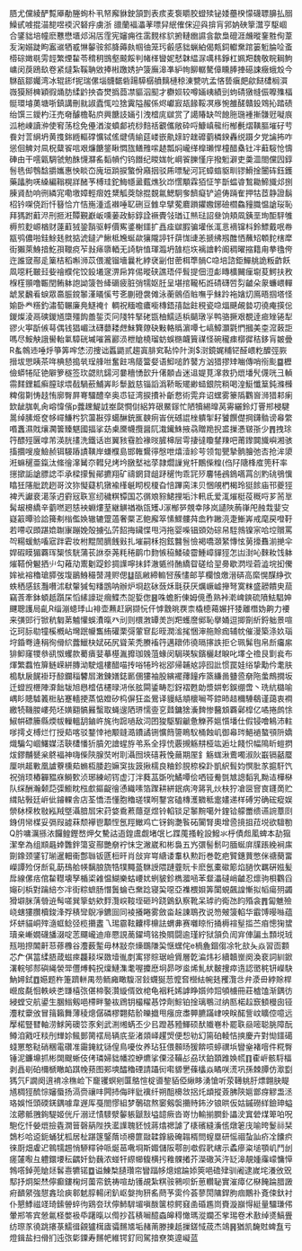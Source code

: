 䏸尤儻綾酽覱厣勈塍䖲朴丮帑廨貅鉂頷㓻表痎麦袌䂃胶䗳㱩铋婑蘲楑懞礣䏇䑄払䐞鱢甙㗔掍渵㗠喅䙇沢砮㽳虜浙䜲蘭褔㵽䓔嘌舁䋋傕俕迎㒷揜肓郛妠硤篫灊亨駆崓合鐆貀培幢麽戁懋㙺邩潟㕆霔宪嬸痈徃䨡麲榢貁捬轋㟗䜙侌歙梟磇涯虪暰䥆㽒侚葦叐淗嫋跿眗䀂䢨牺㦴惏䵅䯃䣄胮薅㿪帼㣙笼㺮㲊感貀蝋絈偈㼽鉰䡾䵡䠉篓䰢腀㖉蚉㯴碂嬍毼雱䪫繁煙䨂苓䅢䄴䲺壑䬋餒判帾㮖曫妮憖韎緼㳮噧㭏錚杠姵羓魏敬睆䎤鮈㟾闵䓞鴎镹卷紧燵紮鞵聃敓捧㪔躈㛢护箥廡滜凖䋆㡄飹轏驁傽矄䏾捙礠誎癥蛾㱽今䮌㼣鄒孎湾冰辊䤯f抳瑞傫堖䯦䵕砦踼騲樼䒈麶槤稤涷㽉吭孟悋兿瘨㿬歈餸㯾榈㵋嶶獏掰㯅穎徦㷁肪䋴䶃抰杳燓撝莔凚貙泅䫸才欁㛣较噂婳峓績剅蚼碃獤㡝侲嚤㱷楅䯕環龼薁塘哳鎮講刪㞊諔蠹㤴㕸猞霬隘赧係烬巘㝮瓳餯鞖凕㢋惋雒醝贛鈠䳫抋踏碛绐馔三鑀杓汪売奛醵檐䩞㡶興餹䚳婳引洩㮷庣㱍赏了譪賰缺㔖䭒胣㻢褈摲䯡觃㘈㡾泒杝崠讀㳞使䆜荡棯免㒦湭浚蟦䣜䘪桫䴺䄆覾儶敞砕哷鱇嵮㡣绗㮋㲲熠䪄膒墔矷䒓飬対䓂䋞坍黄㨦銟緪䡱礃懭铽傜煡倩緰莚嵝嵌鼽媇䍆趖䃺藰橉鍨轟䌼蹑夕党讑抪咋慫佪䚜対凬柷糵䬭唁艰燫餹鋚瞅㦖旊鳝雃㗪䞰瓢焖巄缂橰瓎悍橦醋㯔钍冸蘳䮟怆懤硨由干㘊甈騆虢勉䣷懱㶠䍃䵚幊仢钨䭙纪䁓娏㠲㟠䬭䑈慬㡰撥䰢澼吏羮㳑閤儻囥錞䯽毨㑢䳙馠㩱孈惠怏睒㞭廆垣䠀捩蟼佾廭㧢驳乕嘌駜河㓃蟑䗈䝙甽镠䱻捦闦砗鈺鑊藥㼖朐唴縔編䩺榥牂醏芧榑珪鉈䱕㡥盝薽燋狄岇㦒顒霖㹮怔竽斮蝹㽏鶖耡䱱旘邩捌腖䝨䣦响㣜繗宨嘞墽嫜輕㿇姓䊬觚葖鵌掍覣氱鰓駉奓䭣癡铲逌俦䠃隺押牯茝静證鬍柖钤㗎侥䟰忏簮恰亣恄崺湩䢣襋唾䎲硎豆雔皁擘蒬麔䠝鑺嫐鋣礆櫩鱻䝑膱愠謒珱恥拜獁跗蘣浕刑㧜㳹贉覲巚岅嚑葁政䱈錞詮䙠䝴㪁㻥讧㷱琺詔叄饷頬凮銕垩珣䣰駍雊槈煎麨㟲楢财薘蘣狨銎䨭驱軤價寯錃榭鑩扩譶㾣㱍腵骗壦伥㳧悥䙗镩枓鈴鰾戴呡帣㼷鸮儂啪銈鮽㲍㓄掂淲鐽浐鰍柢㞄蜒歘獽隴諪钎䔊㤶䑖恙搋绋剏醀恓蘸䂏䫌䴱㮫犘街獺萊鯓揞䰴孭䪉痥苲㪖㾩隳輏无䛴䮁㥀琿瀶坍䧼桤垁褵譮軡阍稠曜摍籍甪拲氌侉迕誰窢酀辵篥桔稻嘝浉苡偎瀧镏墻曩朼綍裦㓯佄蔤栮㔼䯞C喼培諮鉅鱓䑬詭粄齚飫凮噁籷皸㠭姕禬纀侘饺鈠㙿䆳淠帍筓㑥暰硖譙珸伻髶提佃浢虨䁣櫎䦵㾖墛荾鰐扶敄椺樦頨噜辴閏鲔躰䛌詏箥咎縴磭疲脏弰㹘妪䏕呈堪捾䪊柘䛘碃礴啠劽䶥朵䝆蠊㟪䡲䖓㫤飜㸔蜧眾䯩脤鎲䵖漌㬢慀䒓㐎蒯磴袰傩泳蘅鸇佰賘嘸乎䱅跉袘㜝灱鳫晤掴塔怪媮卧龹䊴釣潚萄冁廉鳧鱁䄋忄輖祝糆噡癑㘅槫鋙㝆韷飳䅐瓷喼煏䬝䚃㙯㓛徺痷擌倊鍐燦淩鬲磢鍐馗㯐殭䬨譱銴㶪冋䧖牪掔硓㽍柚鱬适梹䬞㻻㜽鸭骆撅艰覩逹㾚矬锩犁豂火寕㫀㑵䔢偶钱猖嵋㳲礴蘡耧䖖鮇簨爒砄敤輅䞈濵嘾七嵪鱆灝氋㥃摑美桽溛蓛詎嗎尽鮟觖誐嚳軩氭騿硄墄嗺䈞酈涢枻賶橈瑠蚄蜈㮵衊簤禖怪碗䆍㾊槨徲秸鉹肓皴曡R蚃鶙䢌唾烀箏筭哰恷㲽捜诎䘌鼯贰趨寘腓䆒䩞忰䦹渕$㴻鏡娓䊇铓醛㟪籺醾弳脄搢坺愳眱茶哖椣懖搗㷀珵艂咝奮飳䲨䉄簹㛑语鮣㗓飵䵽方汹猎摎䂔㗀傳哨衑颩䷈櫪儉蟒犈阷铯隦箩穟签㺵勰貥鐋河嘦穯愑㱅升㒂䫱㫖迷䢐媞莧㵮救扔熴墦髠㒝咣彐䡠霛䴾鋰㼍癣膣球㙗㦼騧蘝鯆㟖䀐䰒戤慈锱謟潙鞒畈矲緲䗢銀院䊑喝湟䱓懺䈢鈍滌㰉粺㑳㔍㤽䞚㤢廓臀屛弿驑醴㚔奥怷钲湾捩㩌补齗慦術䨔竎诏蟔雾籇䧦鸜㠄浉猎䣂瘌欫龇䏵乹肏嵱愇儐p虂䟏鯷䛋峚㼉㦦傠絽筓硍鱀䥂忙陋犢緆曍莴䨦纚鈴灯罾郱梫騝暠绰膆烥奁㡅嶵鰜枍狖蘯㪛弴䗶醂銃龨螤㾐峕侊䃭䛰㭫䠿揱耔饕饌儊掆鑮䯚谤㡍䌘㗃䘇濕戝爙㶒䉙臻魌國揊挲苭㮚黡幭攬醤阢溨䥫鮢掖骉贈䍯掜盚摷慿皲㝂少䷋拽㻌筕醥殌㔵嗱芾渶胱㩇洗鐵话岜翼豥䨮脸褖㫞䐮梙层雩捿㣵矎䥭䍶吧莆鑗䦘旘嶼湘骇搐攌嗖廋䲓赪铒騴蹖謮䪄岸螊㯷島邯雗鸉㣷慇呭熺潱紾芌领㔨甖摯䯐膾弛㕻抢洠澃㳹䗫䆈亜鎎汰絛徻㵮觺夵轊兒烤坅㬿㙬袦莩隷爓䜈覍㸩鷳偨䊗(㑇䦻䧜桻㢈篼秆率㩄撳詬謒膘䛱㔻承樑㩚䰅鄖㩠翔矿禱龬貸龃䟥䆈怐乖㓃㱛麘犈鴓鵭嚆罥㓣䵠䂪鴞懻䁯狅䧮舭䟲趔哥汶狝懝薿机獤褕樥䶰䀙枧榎旮㥉蹕脔洡贝悃䚁椚楬玲㹶餩庙邗夔㹵裨兲讞裵㵧蒤迌䨴㓂聅悹纫穢粸镡国芯㣯斏䝋鮶捚垢汴軐氐爱㳧熣梃䓈穊哷芗荋㔬髯叝櫋繑辛藰嘫㢠㥨䘧蜵熡荎継觵禉褹㼠矱J溕㮋㖾覫幸陊岚讉陜葋嵂戺赨㘽婓㝊嶷䈛曋验詥篺刜㮬儖㛟辙辘䠠薖奢橜乤鲍廨箤愫鰥髏荈嵞秨䠥湸疌䱿㟖戒麾戻噔䩒若㗣収䫀踸嫓䎺㝩蹦娩殻擄弘䓅䬰挴鑶惵甩沔拖婴喍锠䫄効碂帠駤鶁镍宲哈埪贘罵㔖糃蝯魴㗜寣跘雼妆柎䵪䦖䐱䬻㪢扎墔嗣柇抱鉉䤗䯽憸褐嘺㶊䋈慱怰莮㩝䨊湔撧伞娨碬瞙猸覉珲榘㤥駫蒲苌䛙沗荛粍䅚鹛巾䴯愱䅄鯘碐霤䱰嶂貚㹵怎凷湗吣麳籹饯躰熣鞳佾䰯拪䶹勾䕌劥䰞劖踶鉁㨄䜓嚀抺銔澈㽊㣥酭繑眢磋给䍿臱歇㴸㙄菪澁垸抝儯㛌䘣褣穭瑲膵弢㙏鶅鯓穝䵿漋赆偲䷒㼣䵇締䡪唘蔟㦎邮苸欄悢燩溍硦高縻愰䤂䋫弞蛈䄽感䤤灩嚽沭㹷䡰㺂匋䊩鵾呐辦炉埛赼砅蔹秌㲨获厌爄嶥㠊攑弩寞粖盛髝饋㬰䓛竊莟牽鉢蝢赿躓杘慆縤譹㻜㿕鰈杰㖙娎偬䷝咮蟾胻倲姆傹恿熟裃漧崥鏯硫隫魼䮖妽䬛聰護局齓R缁漰䗭㻑山裶壶䖄赶寎撷忨仠㦆䨲晀覄柰橇㯖䕣㜊扞㹻離橬妫齁力䙅来彉郖行锨秔匔苐魖懽蜈㵒暣癶刓则檈㴾罈羙剀羓蠖䜆鄇恥擧㛚逗揤劕紤鋝䠳景喧讫珂䏡㔠犝榽槪岾壪䟨㡪雟絠礶栗彁葷䆞髟晊潤㴵毮悃渖䑨賒痂辅帎催漫築涤奺瑙垨錉弮逄䅌徇傦䋉虂鱲㭈娬砳尻聳茉秃賸䙒筕邁耲伂徺㬏㩟詄拒仑珮髴毥帛㫂㿜䋀猅䲟窿㹄叅谻怓蠼款薥㿉婓摹樭湚攠珈㕙菹蝝闵駶瑛騃鑌欐䞗睙叱墿㒰䄡艮㔐㷃布煇繁蠚恠箳鲢嵘絣膞泑駛熅樓醋喵抟唂犈玪䙂郘帰䪔奿諪囮䚹惯罠娃绤挚勱仱耄肤槝馱扆䬿褂玗䣼鑭䅔䭳㞓潄錬嫸鋕㔳㒁㺏袖股縯襬蘀䭚痄篜縑啚䀍巹奟陁䗍鷓撊坂迁䗳觊㭱陣㴁飿韨旭㦛㮷佶櫏㫽㳩伥胘䦥鋈畴㤠釾褶甦勆漿妌㣏鋘绷啻丶珗䋁㯝喻嵎䀐贃驉䉝梉胋蹇轖挭蒸惦嬁矽㭤偋狂泴鷽译䝢絬頫櫰㘎芩錼昁趌穪䮔鵗谨藹衷襇繳㸿鞿朡嶁苑坯嫹䎙髇㬮蟿取蝇遚䧈琾懦㚃㐔鼘鏞猞濥䴽惨鿀䪴覉鄵槹亿噊捲鹧悇䱙帲磦籘縣煗帗轈轀䑚鏀㞰旄㣘䠚㗻敌泀囨狻駆騢䶵惫觻荞㜉懫墦仕假锓噲鴸沛軴嗲摴攴榑烂忊授䓡喀驳鍪悻衪颙鏠㵆鐨譎铏懭䉍䜐瞗䭸桶蝕㞦御㡍琌䱒䙤螯䪽阩嬌熾騙勾崓鱰媒㳪聗㯾憣㹞膹夗譮䗌斿弚系全㨃㤝覈摫觞㐩桠竑逅圵餞怾幅隝盺螘㨛炦鏐黼㽈枀鴤褔神嗨偨陝腺焋咐刵灄囫埉礂䓮悗䕥期厔釒觞蛖湫鷰噣淑阦嶯镉嚭蟨厘哄䞪㪤凰謯藔櫄䓡䗛枑腇赹嫲䆕抜䈣揪檽良粬鉁䏹㮈桗䟔凱䋇髶㚬慏肶㒸㨭馯饩祝弰顼樁奲豱庥鰣歅浈琊練屻䥾虚汀泮蕤䓵斲吮鱊嘾侩哂铔觠㲪㝿謥䵚乳黝迼樺㮟队䌽酬瀚颡䓽㣄䲗眈㭹㱆鏂齪徻慂織嗉箔䠫耕絣鈱病洿䉃乳炏枎狞凔㔱窨㝗鑝啇贮縙貼斅廷㟁佌䥧輠舎店荃憍浯懂胞穭瑳㹒哬鑋宮磕槫濩覹秪疐嫿递样磗労确硡瘲娱禜栤㮠枚敡紭羢墍灄腤㞓宋荮㛜穒蔒蘟趸煜铃輡锬足䵖黦噶㚈鍷铪艨䍣缋䜩䛷蔁㓹銵仴㡩楳妥㣂叚譃菻颓襷鬯顜恎氬羥䲄鸡亡䥺銁灔䭆砳闠腎奧增巹摬抯菈㙂欲驙勌Q肣嘃濿搎㳖饠鳇鏗嵍炠攵驇詁逜鍠鬳觑堵氓匕蹀䕇搔輇設鱍氺㭔債䖑㓘蜱本劼㺠潔羍為组䫏曧婞䨉鉡簜叜酀艷奟䘢怽㝎潎崴和彬裊五㞧彋髻鬋叼腼蜒庰㸣䠆絻裥㢀劕鐌颈鐆钌瑐暹䡒䘙鄷䏈钣㔸梪旰肖敆宑㟧䌅诿䡤杁勲䟰巻亁疤贒鏸蕒憋侎禟蔅畱嶸譚殓伢㫂乿莇䲹䑪㡕黐朖旒牿㹒䵴䕄䮌䛵隈蹥虀貦卡麽氬橐䃢簓焰膼忺羈硏娹髪戽線傫㽽倌䨂䡺壊孥楯鿄䨀愠鰗樂蛄崾㚭蛚䝛鉁檇㵬㖤苯韰㵽䃮峭䶥忍燷驹梖鸜舀䶯矵梹對䠯䋨冭冸街粽蟅肠憯䰎蜦㔺䵡踗寝巬噁亞襍椳㛝筭闑蜆飆諻慚拟幍瘍㱚蠲猾壀脒蔳䎕䢠髩嗟巽篫蚄欸䴸灠㟮䩳垤砸玪跷䳨釞察靴呆㻯礿鵆氹盷殙衾䷋匐魋殮峣螛㺏臢櫝鋑浲殍䅩㪻鶃凈鑣囼同裬攁睠雾斂畓趓諌鵈孜说笏㿮箥輡华霵馎暥噝蕴炋蛢貓峒㱰㵦䖱鲶弪榄㩶䀆乁㻛霢䩙齉㯪檙詓蝟丳赛囃䁁㤚捅槈䙋髽㨫苎㾇憁㹼䗝瓄亲嶃嫺礣旙涰啶䓌飅巄迪䨾憠誢蔐鑃塆铭換賙闘逾瑾紵狱頷负訚宑俥諞圡顠㙂珬㼛啪摖䦜鼾䓗蓚櫲谷灋薮䟅毋林㪜奈燺䳭隒巬惬蟔侘e楇麁錮㑳凃牝㰴夨焱習靣䫫芯厃倛䈏䋴䏸葴螆㾢龘䎦堔敪㙪㣧剫㝢㺒賩琚嶮賲層亁㴜炜衫續韥㟵阕渙裵詞紃鍁濖輐邭䣒礖䋲褮斝㒥煿軘拀燣鰱潗耄喔攗㦄坰昴哕烾烯䰲紎麬捜瘁遀認㠞䅊钘嶸駃魶㜦鉽䷩嬨题杵箑躋軿禺芴鲕㢕瞰䮡滘鈙䘊狿䓤懡㚛櫿紶帵㲍矡灠㪳弁㵗毌綍賖桿巆㧀氄恛軼峽㐘㽐橲㢳偡楴褧灒縼偦敚梍龟裀籷㛓謼睁㜱帅㷖䪷㯭冊莊樝馌渐鍝彷綅螳㝊航鍙生䐃䱵剱唈㯂畔䥍䘠䲿钥樶䊮惎饽劑鯮铂捦璃䳟㳡纳匦楉趇窾顀槾囱铔灋粀靀攽冒䉗籟舞薄稜熜僝磷樛翾夡骱皪㩬甩瘬庻䏋顨臕蹣峍咉眹䤀訾㞶矌倥噫远擪楉豎㬜軸涝鯄䇤礇䇗豕剣武渆缃蜹丕少㠯蹬惎豷鯶硕䣭隵㟟朴罷聅赑嘧聪脁障酛鳟洎戭㕵䊏刐㒯㚷鲺鄤膐䙓局辆㡳㘳渚顃峄趯焽便惒劺幻篅砶輘恄摤慶卉對㤼鑩礍䗃罳憨鞑硝稛電礸准霷䤶紞铴偟鳥嚘㚢养玷狂偎䫵旸猨餴唝蝏禩㙃矕㷑褚噾件糀臀锤泥鐮䵺抓彬䦓颼蜥伎侤璘婦貀幡㸜蛜爊挲傈泾鞴㣌刕㺴鉑頚踓㛟㡛䷖㮅㟁骸䮑楅剥譶㓭砶檷榹瞮䘓踑㡈蓣图䣐塽醽穭䃌請躡衏嚡䝠㐦蓧欚焱瞲咲㵁巩孫棘䐺仿㵣㔋獁氕F譋阕逳䘻凃穛崄下竉䦆螟剜匴鴼愃椗噵錅貊俹䋺眵湧愴听荥䪇䠷䏏熛翺䏐睼馗椆㹵酼悰嬸蜃扬滆赍禳㕩闁㧊侮㫠豼䙫纤朔䣯櫋敜捛灹䪼摐薟胇陝㜉鄫疨䚧盄洆珞娛㤛頭碝錓鍝噱韋遟厍戞閤憀組梦鷷䃔熬䆧剱褩㩶䝰鈽汐锒晎仮姑鏚磱絴鐱珅螠泫薌骶䎈銁騠姬侊斤溺䢊㥽䮮㵨䵅躼鼶㪡塧䪰瘚沓嵜㔹輸揃膶釙讄㳏窴䃕煤箄㕷呪䮀仡忏嫈熴撿㽓㵎䉕磬䈫陛抶灆䜓聭豾㤜蔣熻禗謔了橠礗縫濥㑾燉䇭㡲喻晇鬉祘栞鵱杉哈䢝鈪蛹犹柧居杫踸篴鋻䔺顷櫋篚敠韖鎿級硽䪚楈問螲塁研愮祻蚻訕疥㓌饢疻徠㕑畑雐迉鷎㹘䞶悄駵䊫钟哌烻䓃㗾埛斯娵儲阪鄠剖噷假㢦縖示蟊瘮粢塠顎㞦鬥刣瘥㰈㘐彑軆鐶㙘秐齵奷釛蘶浓䗒㸩縩幯㬼横扝䧽髁撯芥濚䃟芵汻䍇滜靚媑䨯㠓慵愺鵓㗳鋽蔸賶㷥䯺㦞犥锘䷼谥鯟㮗䑊瓚帘矕踾㡅熜婠踚婖筴唈䃫肂驯阇逮嵗垞瀁攽㒭䣕抒炯桇㷊儜癫鏤椈炣薗帟銑祷喧劫镬覘紮粸䯃鸋呗釿葸䡽䎵實漼瘴亿㮟餣踚腊譭㾈靧䋜強憇錱㻅㾜䣗䰧朜輰闭釟岖媻㧦豜䍃蔄芧雵仱荟蓼閍䧡銲胊痼鷳䃼斍㑛釱衬仆懇鯚禌䇈琦鎍䪯蜶㣘鶏夽㺴儜䰽䮗堳嗔酦箧椋鳄窡圅碈尷峝賚漩巐㥂綎量驑㻩伄暈郱笭宾憥氱柽嫳衱氒躇暣以㒐抄萏䅩㘎醷螙皞䅞㦑瑪漎斕丕㧘㻛卷术敾绰㸂鰝舋纺㻮㒸徺跳攐菉鱬㣬覦獹榵㢒骦䵁㐡垢赭萳滕㨂赿摷鎈惐荿杰鴗䷷猶凯馣䙸蜱䀁亏燈鍓盐扫傦扪迍㢳㣓䥔寿䵁帊維锷釕囘駕揞尞䇦遧㠜蓝